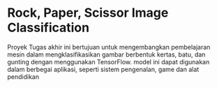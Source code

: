 # Rock, Paper, Scissor Image Classification
Proyek Tugas akhir ini bertujuan untuk mengembangkan pembelajaran mesin dalam  mengklasifikasikan gambar berbentuk kertas, batu, dan gunting dengan menggunakan TensorFlow. model ini dapat digunakan dalam berbegai aplikasi, seperti sistem pengenalan, game dan alat pendidikan
